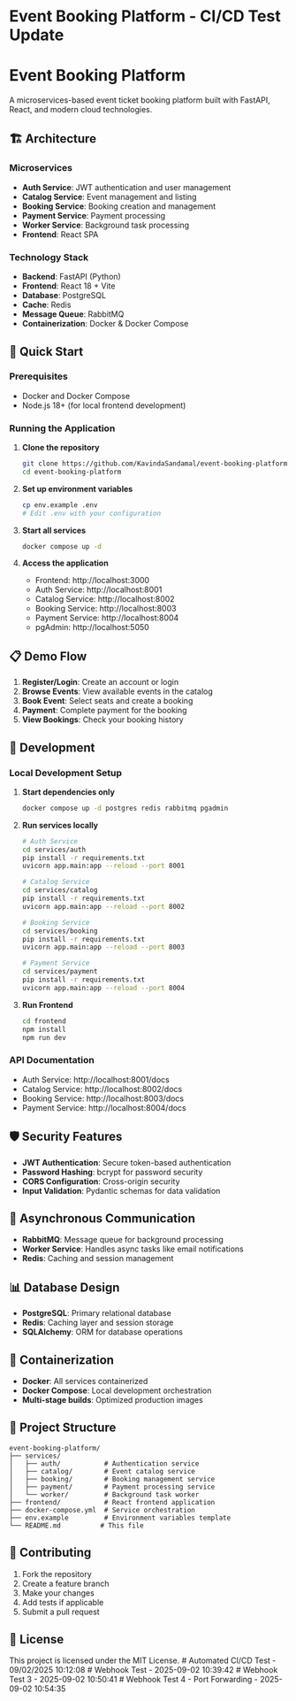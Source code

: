 # Event Booking Platform - CI/CD Test Update

<!-- Jenkins Pipeline Test - This change should trigger automatic build -->
<!-- Webhook Test - Second test after webhook configuration -->
<!-- Automated CI/CD Test - This should trigger GitHub Actions automatically! -->

<!-- Feature Branch CI/CD Test - Testing multi-branch support! -->

# Event Booking Platform

A microservices-based event ticket booking platform built with FastAPI, React, and modern cloud technologies.

## 🏗️ Architecture

### Microservices
- **Auth Service**: JWT authentication and user management
- **Catalog Service**: Event management and listing
- **Booking Service**: Booking creation and management
- **Payment Service**: Payment processing
- **Worker Service**: Background task processing
- **Frontend**: React SPA

### Technology Stack
- **Backend**: FastAPI (Python)
- **Frontend**: React 18 + Vite
- **Database**: PostgreSQL
- **Cache**: Redis
- **Message Queue**: RabbitMQ
- **Containerization**: Docker & Docker Compose

## 🚀 Quick Start

### Prerequisites
- Docker and Docker Compose
- Node.js 18+ (for local frontend development)

### Running the Application

1. **Clone the repository**
   ```bash
   git clone https://github.com/KavindaSandamal/event-booking-platform.git
   cd event-booking-platform
   ```

2. **Set up environment variables**
   ```bash
   cp env.example .env
   # Edit .env with your configuration
   ```

3. **Start all services**
   ```bash
   docker compose up -d
   ```

4. **Access the application**
   - Frontend: http://localhost:3000
   - Auth Service: http://localhost:8001
   - Catalog Service: http://localhost:8002
   - Booking Service: http://localhost:8003
   - Payment Service: http://localhost:8004
   - pgAdmin: http://localhost:5050

## 📋 Demo Flow

1. **Register/Login**: Create an account or login
2. **Browse Events**: View available events in the catalog
3. **Book Event**: Select seats and create a booking
4. **Payment**: Complete payment for the booking
5. **View Bookings**: Check your booking history

## 🔧 Development

### Local Development Setup

1. **Start dependencies only**
   ```bash
   docker compose up -d postgres redis rabbitmq pgadmin
   ```

2. **Run services locally**
   ```bash
   # Auth Service
   cd services/auth
   pip install -r requirements.txt
   uvicorn app.main:app --reload --port 8001

   # Catalog Service
   cd services/catalog
   pip install -r requirements.txt
   uvicorn app.main:app --reload --port 8002

   # Booking Service
   cd services/booking
   pip install -r requirements.txt
   uvicorn app.main:app --reload --port 8003

   # Payment Service
   cd services/payment
   pip install -r requirements.txt
   uvicorn app.main:app --reload --port 8004
   ```

3. **Run Frontend**
   ```bash
   cd frontend
   npm install
   npm run dev
   ```

### API Documentation
- Auth Service: http://localhost:8001/docs
- Catalog Service: http://localhost:8002/docs
- Booking Service: http://localhost:8003/docs
- Payment Service: http://localhost:8004/docs

## 🛡️ Security Features

- **JWT Authentication**: Secure token-based authentication
- **Password Hashing**: bcrypt for password security
- **CORS Configuration**: Cross-origin security
- **Input Validation**: Pydantic schemas for data validation

## 🔄 Asynchronous Communication

- **RabbitMQ**: Message queue for background processing
- **Worker Service**: Handles async tasks like email notifications
- **Redis**: Caching and session management

## 📊 Database Design

- **PostgreSQL**: Primary relational database
- **Redis**: Caching layer and session storage
- **SQLAlchemy**: ORM for database operations

## 🐳 Containerization

- **Docker**: All services containerized
- **Docker Compose**: Local development orchestration
- **Multi-stage builds**: Optimized production images

## 📁 Project Structure

```
event-booking-platform/
├── services/
│   ├── auth/           # Authentication service
│   ├── catalog/        # Event catalog service
│   ├── booking/        # Booking management service
│   ├── payment/        # Payment processing service
│   └── worker/         # Background task worker
├── frontend/           # React frontend application
├── docker-compose.yml  # Service orchestration
├── env.example         # Environment variables template
└── README.md          # This file
```

## 🤝 Contributing

1. Fork the repository
2. Create a feature branch
3. Make your changes
4. Add tests if applicable
5. Submit a pull request

## 📄 License

This project is licensed under the MIT License.
#   A u t o m a t e d   C I / C D   T e s t   -   0 9 / 0 2 / 2 0 2 5   1 0 : 1 2 : 0 8 
 
 #   W e b h o o k   T e s t   -   2 0 2 5 - 0 9 - 0 2   1 0 : 3 9 : 4 2 
 
 #   W e b h o o k   T e s t   3   -   2 0 2 5 - 0 9 - 0 2   1 0 : 5 0 : 4 1 
 
 #   W e b h o o k   T e s t   4   -   P o r t   F o r w a r d i n g   -   2 0 2 5 - 0 9 - 0 2   1 0 : 5 4 : 3 5 
 
 
